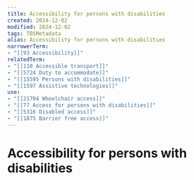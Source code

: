 ```yaml
---
title: Accessibility for persons with disabilities
created: 2024-12-02
modified: 2024-12-02
tags: TBSMetadata
alias: Accessibility for persons with disabilities
narrowerTerm:
- "[[93 Accessibility]]"
relatedTerm:
- "[[110 Accessible transport]]"
- "[[5724 Duty to accommodate]]"
- "[[15595 Persons with disabilities]]"
- "[[1597 Assistive technologies]]"
use:
- "[[21704 Wheelchair access]]"
- "[[77 Access for persons with disabilities]]"
- "[[5316 Disabled access]]"
- "[[1875 Barrier free access]]"
---
```

# Accessibility for persons with disabilities
